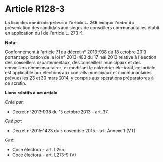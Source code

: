 # Article R128-3

La liste des candidats prévue à l'article L. 265 indique l'ordre de présentation des candidats aux sièges de conseillers
communautaires établi en application du I de l'article L. 273-9.

**Nota:**

Conformément à l’article 71 du décret n° 2013-938 du 18 octobre 2013 portant application de la loi n° 2013-403 du 17 mai 2013
relative à l'élection des conseillers départementaux, des conseillers municipaux et des conseillers communautaires, et
modifiant le calendrier électoral, cet article est applicable aux élections aux conseils municipaux et communautaires prévues
les 23 et 30 mars 2014, y compris aux opérations préparatoires à ce scrutin.

**Liens relatifs à cet article**

_Créé par_:

  - Décret n°2013-938 du 18 octobre 2013 - art. 37

_Cité par_:

  - Décret n°2015-1423 du 5 novembre 2015 - art. Annexe 1 (VT)

_Cite_:

  - Code électoral - art. L265
  - Code électoral - art. L273-9 (V)
